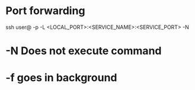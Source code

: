 # Port forwarding
ssh user@<SERVER> -p <PORT> -L <LOCAL_PORT>:<SERVICE_NAME>:<SERVICE_PORT> -N
# -N Does not execute command
# -f goes in background
